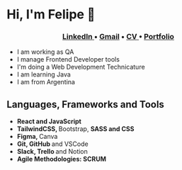 # Hi, I'm Felipe 👋

<h3 align="center">
  <a href="https://www.linkedin.com/in/alvarezfelipe/"> <b>LinkedIn</b> </a> •
  <a href="https://mail.google.com/mail/u/0/?fs=1&tf=cm&source=mailto&to=n.felialvarez@gmail.com"> <b>Gmail</b></a> •
  <a href="https://drive.google.com/file/d/1zrT3Yn2V3EFgJeGfT-rFMu90nAsqcUqH/view?usp=sharing"> <b>CV</b> </a> •
  <a href="https://alvarezfelipe.vercel.app/"> <b>Portfolio</b> </a>
</h3>

- I am working as QA
- I manage Frontend Developer tools
- I'm doing a Web Development Technicature
- I am learning Java
- I am from Argentina 
  
## Languages, Frameworks and Tools

- <b> React and JavaScript </b>
- <b> TailwindCSS, </b> Bootstrap, <b> SASS and CSS </b>
- <b> Figma, </b> Canva
- <b> Git, GitHub </b> and VSCode
- <b> Slack, Trello </b> and Notion
- <b> Agile Methodologies: SCRUM </b>
